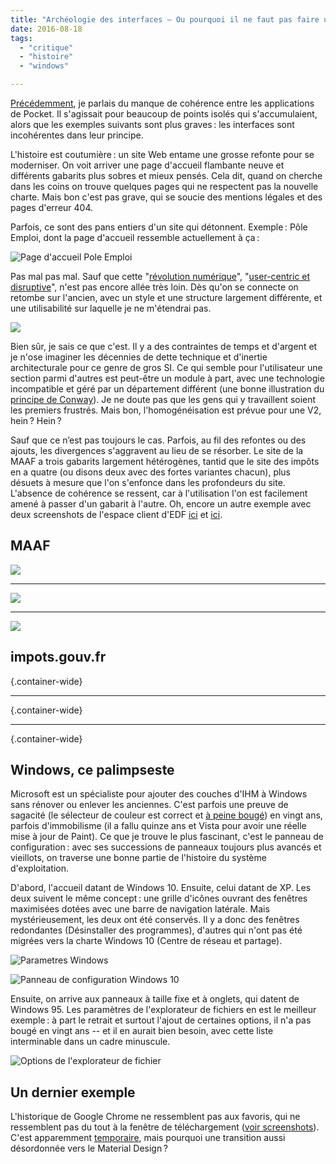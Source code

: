 ```yaml
---
title: "Archéologie des interfaces – Ou pourquoi il ne faut pas faire une refonte à moitié"
date: 2016-08-18
tags:
  - "critique"
  - "histoire"
  - "windows"

---
```


[Précédemment](http://toutcequibouge.net/2015/09/pocket-et-la-coherence-cest-pas-trop-ca/), je parlais du manque de cohérence entre les applications de Pocket. Il s'agissait pour beaucoup de points isolés qui s'accumulaient, alors que les exemples suivants sont plus graves : les interfaces sont incohérentes dans leur principe.

L'histoire est coutumière : un site Web entame une grosse refonte pour se moderniser. On voit arriver une page d'accueil flambante neuve et différents gabarits plus sobres et mieux pensés. Cela dit, quand on cherche dans les coins on trouve quelques pages qui ne respectent pas la nouvelle charte. Mais bon c'est pas grave, qui se soucie des mentions légales et des pages d'erreur 404.

Parfois, ce sont des pans entiers d'un site qui détonnent. Exemple : Pôle Emploi, dont la page d'accueil ressemble actuellement à ça :

![Page d'accueil Pole Emploi](/assets/images/Pole-emploi-HP-cropped-.png)

Pas mal pas mal. Sauf que cette "[révolution numérique](http://www.leparisien.fr/economie/emploi/pole-emploi-fait-sa-revolution-numerique-23-01-2016-5478493.php)", "[user-centric et disruptive](http://www.journaldunet.com/management/ressources-humaines/1176880-anne-leone-campanella-pole-emploi/)", n'est pas encore allée très loin. Dès qu'on se connecte on retombe sur l'ancien, avec un style et une structure largement différente, et une utilisabilité sur laquelle je ne m'étendrai pas.

![](/assets/images/Pole-Emploi-connect├®-particulier-1.png)

Bien sûr, je sais ce que c'est. Il y a des contraintes de temps et d'argent et je n'ose imaginer les décennies de dette technique et d'inertie architecturale pour ce genre de gros SI. Ce qui semble pour l'utilisateur une section parmi d'autres est peut-être un module à part, avec une technologie incompatible et géré par un département différent (une bonne illustration du [principe de Conway](https://en.wikipedia.org/wiki/Conway%27s_law)). Je ne doute pas que les gens qui y travaillent soient les premiers frustrés. Mais bon, l'homogénéisation est prévue pour une V2, hein ? Hein ?

Sauf que ce n’est pas toujours le cas. Parfois, au fil des refontes ou des ajouts, les divergences s'aggravent au lieu de se résorber. Le site de la MAAF a trois gabarits largement hétérogènes, tantid que le site des impôts en a quatre (ou disons deux avec des fortes variantes chacun), plus désuets à mesure que l'on s'enfonce dans les profondeurs du site. L'absence de cohérence se ressent, car à l'utilisation l'on est facilement amené à passer d'un gabarit à l'autre. Oh, encore un autre exemple avec deux screenshots de l'espace client d'EDF [ici](/assets/images/2016-08-19_14h28_11.png) et [ici](/assets/images/EDF-2.png).

## MAAF

![](/assets/images/MAAF-0.png)

* * *

![](/assets/images/MAAF-1.png)

* * *

![](/assets/images/MAAF-2-1024x808-1.jpg)

## impots.gouv.fr

[](/assets/images/impots-0-e1471563276671.png) {.container-wide}

* * *


[](/assets/images/impots-2-e1471563206897.png) {.container-wide}

* * *

[](/assets/images/Impots-3-e1471563162292.png) {.container-wide}


## Windows, ce palimpseste

Microsoft est un spécialiste pour ajouter des couches d'IHM à Windows sans rénover ou enlever les anciennes. C'est parfois une preuve de sagacité (le sélecteur de couleur est correct et [à peine bougé](https://twitter.com/Saint_loup/status/766068136416256001)) en vingt ans, parfois d'immobilisme (il a fallu quinze ans et Vista pour avoir une réelle mise à jour de Paint). Ce que je trouve le plus fascinant, c'est le panneau de configuration : avec ses successions de panneaux toujours plus avancés et vieillots, on traverse une bonne partie de l'histoire du système d'exploitation.

D'abord, l'accueil datant de Windows 10. Ensuite, celui datant de XP. Les deux suivent le même concept : une grille d'icônes ouvrant des fenêtres maximisées dotées avec une barre de navigation latérale. Mais mystérieusement, les deux ont été conservés. Il y a donc des fenêtres redondantes (Désinstaller des programmes), d'autres qui n'ont pas été migrées vers la charte Windows 10 (Centre de réseau et partage).

![Parametres Windows](/assets/images/2016-08-18_21h57_11.png)

![Panneau de configuration Windows 10](/assets/images/2016-08-18_21h57_42.png)

Ensuite, on arrive aux panneaux à taille fixe et à onglets, qui datent de Windows 95. Les paramètres de l'explorateur de fichiers en est le meilleur exemple : à part le retrait et surtout l'ajout de certaines options, il n'a pas bougé en vingt ans -- et il en aurait bien besoin, avec cette liste interminable dans un cadre minuscule.

![Options de l'explorateur de fichier](/assets/images/2016-08-18_22h22_56.png)

## Un dernier exemple

L'historique de Google Chrome ne ressemblent pas aux favoris, qui ne ressemblent pas du tout à la fenêtre de téléchargement ([voir screenshots](https://twitter.com/Saint_loup/status/753873190041034752)). C'est apparemment [temporaire](http://thenextweb.com/google/2016/01/29/how-to-try-google-chromes-material-design-makeover-right-now/#gref), mais pourquoi une transition aussi désordonnée vers le Material Design ?
